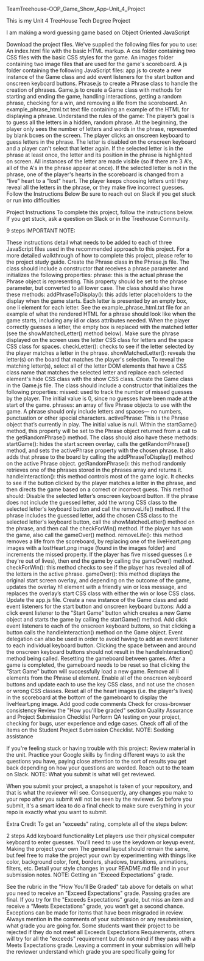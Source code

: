 TeamTreehouse-OOP_Game_Show_App-Unit_4_Project

This is my Unit 4 TreeHouse Tech Degree Project

I am making a word guessing game based on Object Oriented JavaScript


Download the project files. We've supplied the following files for you to use:
An index.html file with the basic HTML markup.
A css folder containing two CSS files with the basic CSS styles for the game.
An images folder containing two image files that are used for the game's scoreboard.
A js folder containing the following JavaScript files:
app.js to create a new instance of the Game class and add event listeners for the start button and onscreen keyboard buttons.
Phrase.js to create a Phrase class to handle the creation of phrases.
Game.js to create a Game class with methods for starting and ending the game, handling interactions, getting a random phrase, checking for a win, and removing a life from the scoreboard.
An example_phrase_html.txt text file containing an example of the HTML for displaying a phrase.
Understand the rules of the game:
The player’s goal is to guess all the letters in a hidden, random phrase. At the beginning, the player only sees the number of letters and words in the phrase, represented by blank boxes on the screen.
The player clicks an onscreen keyboard to guess letters in the phrase.
The letter is disabled on the onscreen keyboard and a player can't select that letter again.
If the selected letter is in the phrase at least once, the letter and its position in the phrase is highlighted on screen. All instances of the letter are made visible (so if there are 3 A's, all of the A's in the phrase appear at once).
If the selected letter is not in the phrase, one of the player's hearts in the scoreboard is changed from a "live" heart to a "lost" heart.
The player keeps choosing letters until they reveal all the letters in the phrase, or they make five incorrect guesses.
Follow the Instructions Below
Be sure to reach out on Slack if you get stuck or run into difficulties


Project Instructions
To complete this project, follow the instructions below. If you get stuck, ask a question on Slack or in the Treehouse Community.

 9 steps
IMPORTANT NOTE:

These instructions detail what needs to be added to each of three JavaScript files used in the recommended approach to this project. For a more detailed walkthrough of how to complete this project, please refer to the project study guide.
Create the Phrase class in the Phrase.js file.
The class should include a constructor that receives a phrase parameter and initializes the following properties:
phrase: this is the actual phrase the Phrase object is representing. This property should be set to the phrase parameter, but converted to all lower case.
The class should also have these methods:
addPhraseToDisplay(): this adds letter placeholders to the display when the game starts. Each letter is presented by an empty box, one li element for each letter. See the example_phrase_html.txt file for an example of what the rendered HTML for a phrase should look like when the game starts, including any id or class attributes needed. When the player correctly guesses a letter, the empty box is replaced with the matched letter (see the showMatchedLetter() method below). Make sure the phrase displayed on the screen uses the letter CSS class for letters and the space CSS class for spaces.
checkLetter(): checks to see if the letter selected by the player matches a letter in the phrase.
showMatchedLetter(): reveals the letter(s) on the board that matches the player's selection. To reveal the matching letter(s), select all of the letter DOM elements that have a CSS class name that matches the selected letter and replace each selected element's hide CSS class with the show CSS class.
Create the Game class in the Game.js file.
The class should include a constructor that initializes the following properties:
missed: used to track the number of missed guesses by the player. The initial value is 0, since no guesses have been made at the start of the game.
phrases: an array of five Phrase objects to use with the game. A phrase should only include letters and spaces— no numbers, punctuation or other special characters.
activePhrase: This is the Phrase object that’s currently in play. The initial value is null. Within the startGame() method, this property will be set to the Phrase object returned from a call to the getRandomPhrase() method.
The class should also have these methods:
startGame(): hides the start screen overlay, calls the getRandomPhrase() method, and sets the activePhrase property with the chosen phrase. It also adds that phrase to the board by calling the addPhraseToDisplay() method on the active Phrase object.
getRandomPhrase(): this method randomly retrieves one of the phrases stored in the phrases array and returns it.
handleInteraction(): this method controls most of the game logic. It checks to see if the button clicked by the player matches a letter in the phrase, and then directs the game based on a correct or incorrect guess. This method should:
Disable the selected letter’s onscreen keyboard button.
If the phrase does not include the guessed letter, add the wrong CSS class to the selected letter's keyboard button and call the removeLife() method.
If the phrase includes the guessed letter, add the chosen CSS class to the selected letter's keyboard button, call the showMatchedLetter() method on the phrase, and then call the checkForWin() method. If the player has won the game, also call the gameOver() method.
removeLife(): this method removes a life from the scoreboard, by replacing one of the liveHeart.png images with a lostHeart.png image (found in the images folder) and increments the missed property. If the player has five missed guesses (i.e they're out of lives), then end the game by calling the gameOver() method.
checkForWin(): this method checks to see if the player has revealed all of the letters in the active phrase.
gameOver(): this method displays the original start screen overlay, and depending on the outcome of the game, updates the overlay h1 element with a friendly win or loss message, and replaces the overlay’s start CSS class with either the win or lose CSS class.
Update the app.js file.
Create a new instance of the Game class and add event listeners for the start button and onscreen keyboard buttons:
Add a click event listener to the "Start Game" button which creates a new Game object and starts the game by calling the startGame() method.
Add click event listeners to each of the onscreen keyboard buttons, so that clicking a button calls the handleInteraction() method on the Game object. Event delegation can also be used in order to avoid having to add an event listener to each individual keyboard button. Clicking the space between and around the onscreen keyboard buttons should not result in the handleInteraction() method being called.
Resetting the gameboard between games.
After a game is completed, the gameboard needs to be reset so that clicking the "Start Game" button will successfully load a new game.
Remove all li elements from the Phrase ul element.
Enable all of the onscreen keyboard buttons and update each to use the key CSS class, and not use the chosen or wrong CSS classes.
Reset all of the heart images (i.e. the player's lives) in the scoreboard at the bottom of the gameboard to display the liveHeart.png image.
Add good code comments
Check for cross-browser consistency
Review the "How you'll be graded" section
Quality Assurance and Project Submission Checklist
Perform QA testing on your project, checking for bugs, user experience and edge cases.
Check off all of the items on the Student Project Submission Checklist.
NOTE: Seeking assistance

If you're feeling stuck or having trouble with this project:
Review material in the unit.
Practice your Google skills by finding different ways to ask the questions you have, paying close attention to the sort of results you get back depending on how your questions are worded.
Reach out to the team on Slack.
NOTE: What you submit is what will get reviewed.

When you submit your project, a snapshot is taken of your repository, and that is what the reviewer will see. Consequently, any changes you make to your repo after you submit will not be seen by the reviewer. So before you submit, it's a smart idea to do a final check to make sure everything in your repo is exactly what you want to submit.

Extra Credit
To get an "exceeds" rating, complete all of the steps below:

 2 steps
Add keyboard functionality
Let players use their physical computer keyboard to enter guesses. You'll need to use the keydown or keyup event.
Making the project your own
The general layout should remain the same, but feel free to make the project your own by experimenting with things like color, background color, font, borders, shadows, transitions, animations, filters, etc.
Detail your style changes in your README.md file and in your submission notes.
NOTE: Getting an "Exceed Expectations" grade.

See the rubric in the "How You'll Be Graded" tab above for details on what you need to receive an "Exceed Expectations" grade.
Passing grades are final. If you try for the "Exceeds Expectations" grade, but miss an item and receive a “Meets Expectations” grade, you won’t get a second chance. Exceptions can be made for items that have been misgraded in review.
Always mention in the comments of your submission or any resubmission, what grade you are going for. Some students want their project to be rejected if they do not meet all Exceeds Expectations Requirements, others will try for all the "exceeds" requirement but do not mind if they pass with a Meets Expectations grade. Leaving a comment in your submission will help the reviewer understand which grade you are specifically going for
